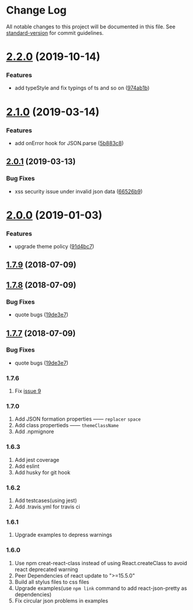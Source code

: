# Change Log

All notable changes to this project will be documented in this file. See [standard-version](https://github.com/conventional-changelog/standard-version) for commit guidelines.

<a name="2.2.0"></a>
# [2.2.0](https://github.com/chenckang/react-json-pretty/compare/v2.1.0...v2.2.0) (2019-10-14)


### Features

* add typeStyle and fix typings of ts and so on ([974ab1b](https://github.com/chenckang/react-json-pretty/commit/974ab1b))



<a name="2.1.0"></a>
# [2.1.0](https://github.com/chenckang/react-json-pretty/compare/v2.0.1...v2.1.0) (2019-03-14)


### Features

* add onError hook for JSON.parse ([5b883c8](https://github.com/chenckang/react-json-pretty/commit/5b883c8))



<a name="2.0.1"></a>
## [2.0.1](https://github.com/chenckang/react-json-pretty/compare/v2.0.0...v2.0.1) (2019-03-13)


### Bug Fixes

* xss security issue under invalid json data ([66526b9](https://github.com/chenckang/react-json-pretty/commit/66526b9))



<a name="2.0.0"></a>
# [2.0.0](https://github.com/chenckang/react-json-pretty/compare/v1.7.9...v2.0.0) (2019-01-03)


### Features

* upgrade theme policy ([91d4bc7](https://github.com/chenckang/react-json-pretty/commit/91d4bc7))



<a name="1.7.9"></a>
## [1.7.9](https://github.com/chenckang/react-json-pretty/compare/v1.7.8...v1.7.9) (2018-07-09)



<a name="1.7.8"></a>
## [1.7.8](https://github.com/chenckang/react-json-pretty/compare/v1.7.6...v1.7.8) (2018-07-09)


### Bug Fixes

* quote bugs ([19de3e7](https://github.com/chenckang/react-json-pretty/commit/19de3e7))



<a name="1.7.7"></a>
## [1.7.7](https://github.com/chenckang/react-json-pretty/compare/v1.7.6...v1.7.7) (2018-07-09)


### Bug Fixes

* quote bugs ([19de3e7](https://github.com/chenckang/react-json-pretty/commit/19de3e7))




### 1.7.6

1. Fix [issue 9](https://github.com/chenckang/react-json-pretty/issues/9)

### 1.7.0

1. Add JSON formation properties —— `replacer` `space`
2. Add class propertieds —— `themeClassName`
3. Add .npmignore

### 1.6.3

1. Add jest coverage
2. Add eslint
3. Add husky for git hook

### 1.6.2

1. Add testcases(using jest)
2. Add .travis.yml for travis ci

### 1.6.1

1. Upgrade examples to depress warnings

### 1.6.0

1. Use npm creat-react-class instead of using React.createClass to avoid react deprecated warning
2. Peer Dependencies of react update to ">=15.5.0"
3. Build all stylus files to css files
4. Upgrade examples(use `npm link` command to add react-json-pretty as dependencies)
5. Fix circular json problems in examples